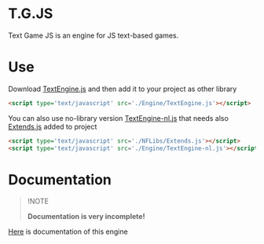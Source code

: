 # T.G.JS
Text Game JS is an engine for JS text-based games.
# Use
Download [TextEngine.js](Engine/) and then add it to your project as other library

```html
<script type='text/javascript' src='./Engine/TextEngine.js'></script>
```

You can also use no-library version [TextEngine-nl.js](Engine) that needs also [Extends.js](NFLibs) added to project

```html
<script type='text/javascript' src='./NFLibs/Extends.js'></script>
<script type='text/javascript' src='./Engine/TextEngine-nl.js'></script>
```

# Documentation

> !NOTE
>
> **Documentation is very incomplete!**

[Here](Engine/Doc.md) is documentation of this engine

